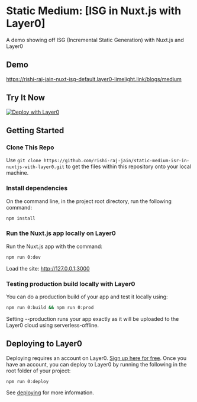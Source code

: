 # Static Medium: [ISG in Nuxt.js with Layer0]

A demo showing off ISG (Incremental Static Generation) with Nuxt.js and Layer0

## Demo

https://rishi-raj-jain-nuxt-isg-default.layer0-limelight.link/blogs/medium

## Try It Now

[![Deploy with Layer0](https://docs.layer0.co/button.svg)](https://app.layer0.co/deploy?repo=https://github.com/rishi-raj-jain/static-medium-isr-in-nuxtjs-with-layer0)

## Getting Started

### Clone This Repo

Use `git clone https://github.com/rishi-raj-jain/static-medium-isr-in-nuxtjs-with-layer0.git` to get the files within this repository onto your local machine.

### Install dependencies

On the command line, in the project root directory, run the following command:

```bash
npm install
```

### Run the Nuxt.js app locally on Layer0

Run the Nuxt.js app with the command:

```bash
npm run 0:dev
```

Load the site: http://127.0.0.1:3000

### Testing production build locally with Layer0

You can do a production build of your app and test it locally using:

```bash
npm run 0:build && npm run 0:prod
```

Setting --production runs your app exactly as it will be uploaded to the Layer0 cloud using serverless-offline.

## Deploying to Layer0

Deploying requires an account on Layer0. [Sign up here for free](https://app.layer0.co/signup). Once you have an account, you can deploy to Layer0 by running the following in the root folder of your project:

```bash
npm run 0:deploy
```

See [deploying](https://docs.layer0.co/guides/deploying) for more information.
